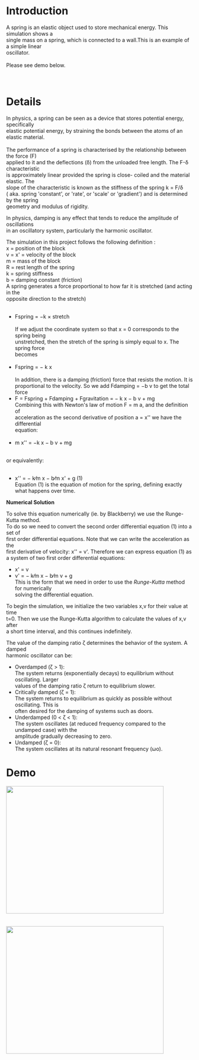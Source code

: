 # Introduction #

A spring is an elastic object used to store mechanical energy. This simulation shows a <br>
single mass on a spring, which is connected to a wall.This is an example of a simple linear <br> oscillator.<br>
<br>
Please see demo below.<br>
<br>
<br>
<h1>Details</h1>
In physics, a spring can be seen as a device that stores potential energy, specifically<br>
elastic potential energy, by straining the bonds between the atoms of an elastic material.<br>
<br>
The performance of a spring is characterised by the relationship between the force (F) <br>
applied to it and the deflections (δ) from the unloaded free length. The F-δ characteristic <br>
is approximately linear provided the spring is close- coiled and the material elastic. The <br>
slope of the characteristic is known as the   stiffness of the spring   k = F/δ   <br>
( aka. spring 'constant', or 'rate', or 'scale' or 'gradient') and is determined by the spring <br>geometry and modulus of rigidity.<br>

In physics, damping is any effect that tends to reduce the amplitude of oscillations <br>
in an oscillatory system, particularly the harmonic oscillator.<br>

The simulation in this project follows the following definition :<br>
x = position of the block<br>
v = x' = velocity of the block<br>
m = mass of the block<br>
R = rest length of the spring<br>
k = spring stiffness<br>
b = damping constant (friction)<br>
A spring generates a force proportional to how far it is stretched (and acting in the<br> opposite direction to the stretch)<br><br>
<ul><li>Fspring = −k × stretch<br><br>
If we adjust the coordinate system so that x = 0 corresponds to the spring being<br> unstretched, then the stretch of the spring is simply equal to x. The spring force <br>
becomes<br><br>
</li><li>Fspring = − k x<br><br>
In addition, there is a damping (friction) force that resists the motion. It is<br> proportional to the velocity. So we add Fdamping = −b v to get the total force<br>
</li><li>F = Fspring + Fdamping + Fgravitation = − k x − b v + mg<br>
Combining this with Newton's law of motion F = m a, and the definition of <br>
acceleration as the second derivative of position a = x'' we have the differential<br> equation:<br><br>
</li><li>m x'' = −k x − b v + mg<br><br></li></ul>

or equivalently:<br><br>
<ul><li>x'' = − k⁄m x − b⁄m x' + g	(1)<br>
Equation (1) is the equation of motion for the spring, defining exactly what happens over time.</li></ul>

<b>Numerical Solution</b>

To solve this equation numerically (ie. by Blackberry) we use the Runge-Kutta method.<br> To do so we need to convert the second order differential equation (1) into a set of <br>
first order differential equations. Note that we can write the acceleration as the <br>
first derivative of velocity: x'' = v'. Therefore we can express equation (1) as <br>
a system of two first order differential equations:<br>
<ul><li>x' = v<br>
</li><li>v' = − k⁄m x − b⁄m v + g<br>
This is the form that we need in order to use the <i>Runge-Kutta</i> method for numerically<br> solving the differential equation.<br></li></ul>

To begin the simulation, we initialize the two variables x,v for their value at time<br>
t=0. Then we use the Runge-Kutta algorithm to calculate the values of x,v after <br>
a short time interval, and this continues indefinitely.<br>

The value of the damping ratio ζ determines the behavior of the system. A damped<br>
harmonic oscillator can be:<br>
<ul><li>Overdamped (ζ > 1):<br>
The system returns (exponentially decays) to equilibrium without oscillating. Larger<br> values of the damping ratio ζ return to equilibrium slower.<br>
</li><li>Critically damped (ζ = 1):<br>
The system returns to equilibrium as quickly as possible without oscillating. This is<br> often desired for the damping of systems such as doors.<br>
</li><li>Underdamped (0 < ζ < 1):<br>
The system oscillates (at reduced frequency compared to the undamped case) with the<br> amplitude gradually decreasing to zero.<br>
</li><li>Undamped (ζ = 0):<br>
The system oscillates at its natural resonant frequency (ωo).<br></li></ul>

<h1>Demo</h1>
<a href='http://www.youtube.com/watch?feature=player_embedded&v=hMg1i49hcZQ' target='_blank'><img src='http://img.youtube.com/vi/hMg1i49hcZQ/0.jpg' width='425' height=344 /></a><br><br><br>
<a href='http://www.youtube.com/watch?feature=player_embedded&v=ehVFdxTbX6s' target='_blank'><img src='http://img.youtube.com/vi/ehVFdxTbX6s/0.jpg' width='425' height=344 /></a>